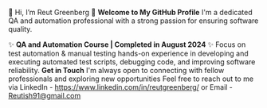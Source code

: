 👋 Hi, I’m Reut Greenberg 👋
**Welcome to My GitHub Profile**
I'm a dedicated QA and automation professional with a strong passion for ensuring software quality.

✨ **QA and Automation Course | Completed in August 2024** ✨
Focus on test automation & manual testing
hands-on experience in developing and executing automated test scripts, debugging code, and improving software reliability.
**Get in Touch**
I'm always open to connecting with fellow professionals and exploring new opportunities
Feel free to reach out to me via
LinkedIn - https://www.linkedin.com/in/reutgreenberg/
or Email - Reutish91@gmail.com
